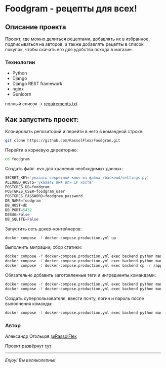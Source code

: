# Foodgram - рецепты для всех!

## Описание проекта
Проект, где можно делиться рецептами, добавлять их в избранное, подписываться на авторов, а также добавлять рецепты в список покупок, чтобы скачать его для удобства похода в магазин.

### Технологии
- Python
- Django
- Django REST framework
- nginx
- Gunicorn

полный список -> [requirements.txt](https://github.com/RassolFlex/Foodgram/blob/master/backend/foodgram/requirements.txt)

## Как запустить проект:

Клонировать репозиторий и перейти в него в командной строке:

```bash
git clone https://github.com/RassolFlex/Foodgram.git 
```

Перейти в корневую директорию:

```bash
cd foodgram
```

Создать файл .evn для хранения необходимых данных:

```python
SECRET_KEY='указать секретный ключ из файла /backend/settings.py'
ALLOWED_HOSTS='указать имя или IP хоста'
POSTGRES_DB=foodgram
POSTGRES_USER=foodgram_user
POSTGRES_PASSWORD=foodgram_password
DB_NAME=foodgram
DB_HOST=db
DB_PORT=5432
DEBUG=False
DB_SQLITE=False
```

Запустить сеть докер-контейнеров:

```bash
docker compose -f docker-compose.production.yml up
```

Выполнить миграции, сбор статики:

```bash
docker compose -f docker-compose.production.yml exec backend python manage.py migrate
docker compose -f docker-compose.production.yml exec backend python manage.py collectstatic
docker compose -f docker-compose.production.yml exec backend cp -r /app/collected_static/. /static/static/
```

Обязательно добавить заготовленные теги и ингредиенты командами:

```bash
docker compose -f docker-compose.production.yml exec backend python manage.py add_tags
docker compose -f docker-compose.production.yml exec backend python manage.py csv_import
```

Создать суперпользователя, ввести почту, логин и пароль после выполнения команды:

```bash
docker compose -f docker-compose.production.yml exec backend python manage.py createsuperuser
```

### Автор
Александр Огольцов [@RassolFlex](https://github.com/RassolFlex)

Проект развёрнут [тут](http://rassol-fg.sytes.net/)

***

*Enjoy! Вы великолепны!*